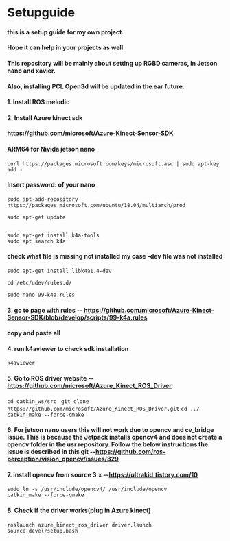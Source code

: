 # Setupguide

#### this is a setup guide for my own project.
#### Hope it can help in  your projects as well
#### This repository will be mainly about setting up RGBD cameras, in Jetson nano and xavier.
#### Also, installing PCL Open3d will be updated in the ear future.



#### 1. Install ROS melodic

#### 2. Install Azure kinect sdk
#### https://github.com/microsoft/Azure-Kinect-Sensor-SDK 
#### ARM64 for Nivida jetson nano
```curl https://packages.microsoft.com/keys/microsoft.asc | sudo apt-key add -```
#### Insert password: of your nano
```
sudo apt-add-repository https://packages.microsoft.com/ubuntu/18.04/multiarch/prod

sudo apt-get update


sudo apt-get install k4a-tools
sudo apt search k4a
```
#### check what file is missing not installed my case -dev file was not installed
```sudo apt-get install libk4a1.4-dev```
```
cd /etc/udev/rules.d/

sudo nano 99-k4a.rules
```
#### 3. go to page with rules -- https://github.com/microsoft/Azure-Kinect-Sensor-SDK/blob/develop/scripts/99-k4a.rules
#### copy and paste all 

#### 4.  run k4aviewer to check sdk installation
```k4aviewer```
#### 5.  Go to ROS driver website -- https://github.com/microsoft/Azure_Kinect_ROS_Driver
```cd catkin_ws/src ```
```git clone https://github.com/microsoft/Azure_Kinect_ROS_Driver.git```
```cd ../```
```catkin_make --force-cmake```

#### 6. For jetson nano users this will not work due to opencv and cv_bridge issue. This is because the Jetpack installs opencv4 and does not create a opencv folder in the usr repository. Follow the below instructions the issue is described in this git --https://github.com/ros-perception/vision_opencv/issues/329
#### 7.  Install opencv from source 3.x --https://ultrakid.tistory.com/10
```
sudo ln -s /usr/include/opencv4/ /usr/include/opencv
catkin_make --force-cmake
```

#### 8. Check if the driver works(plug in Azure kinect)
```
roslaunch azure_kinect_ros_driver driver.launch
source devel/setup.bash
```
